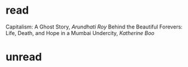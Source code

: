 # read

Capitalism: A Ghost Story, _Arundhati Roy_
Behind the Beautiful Forevers: Life, Death, and Hope in a Mumbai Undercity, _Katherine Boo_
















# unread

